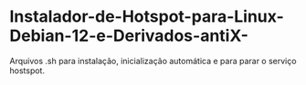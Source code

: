 # Instalador-de-Hotspot-para-Linux-Debian-12-e-Derivados-antiX-
Arquivos .sh para instalação, inicialização automática e para parar o serviço hostspot.
